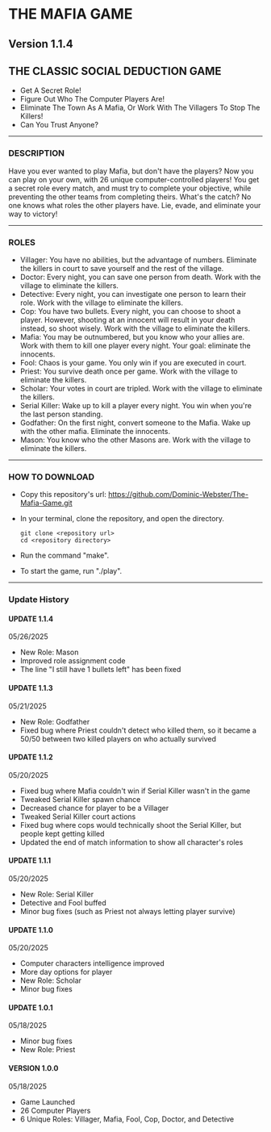 # THE MAFIA GAME
## Version 1.1.4

## THE CLASSIC SOCIAL DEDUCTION GAME

- Get A Secret Role!
- Figure Out Who The Computer Players Are!
- Eliminate The Town As A Mafia, Or Work With The Villagers To Stop The Killers!
- Can You Trust Anyone?

---

### DESCRIPTION

Have you ever wanted to play Mafia, but don't have the players?
Now you can play on your own, with 26 unique computer-controlled players!
You get a secret role every match, and must try to complete your objective, while preventing the other teams from completing theirs.
What's the catch? No one knows what roles the other players have.
Lie, evade, and eliminate your way to victory!

---

### ROLES

- Villager: You have no abilities, but the advantage of numbers. Eliminate the killers in court to save yourself and the rest of the village.
- Doctor: Every night, you can save one person from death. Work with the village to eliminate the killers.
- Detective: Every night, you can investigate one person to learn their role. Work with the village to eliminate the killers.
- Cop: You have two bullets. Every night, you can choose to shoot a player. However, shooting at an innocent will result in your death instead, so shoot wisely. Work with the village to eliminate the killers.
- Mafia: You may be outnumbered, but you know who your allies are. Work with them to kill one player every night. Your goal: eliminate the innocents.
- Fool: Chaos is your game. You only win if you are executed in court.
- Priest: You survive death once per game. Work with the village to eliminate the killers.
- Scholar: Your votes in court are tripled. Work with the village to eliminate the killers.
- Serial Killer: Wake up to kill a player every night. You win when you're the last person standing.
- Godfather: On the first night, convert someone to the Mafia. Wake up with the other mafia. Eliminate the innocents.
- Mason: You know who the other Masons are. Work with the village to eliminate the killers.

---

### HOW TO DOWNLOAD

- Copy this repository's url: https://github.com/Dominic-Webster/The-Mafia-Game.git
- In your terminal, clone the repository, and open the directory.

    ```console
    git clone <repository url>
    cd <repository directory>
    ```

- Run the command "make".
- To start the game, run "./play".

---

### Update History

#### UPDATE 1.1.4
05/26/2025
- New Role: Mason
- Improved role assignment code
- The line "I still have 1 bullets left" has been fixed

#### UPDATE 1.1.3
05/21/2025
- New Role: Godfather
- Fixed bug where Priest couldn't detect who killed them, so it became a 50/50 between two killed players on who actually survived

#### UPDATE 1.1.2
05/20/2025
- Fixed bug where Mafia couldn't win if Serial Killer wasn't in the game
- Tweaked Serial Killer spawn chance
- Decreased chance for player to be a Villager
- Tweaked Serial Killer court actions
- Fixed bug where cops would technically shoot the Serial Killer, but people kept getting killed
- Updated the end of match information to show all character's roles

#### UPDATE 1.1.1
05/20/2025
- New Role: Serial Killer
- Detective and Fool buffed
- Minor bug fixes (such as Priest not always letting player survive)

#### UPDATE 1.1.0
05/20/2025
- Computer characters intelligence improved
- More day options for player
- New Role: Scholar
- Minor bug fixes

#### UPDATE 1.0.1
05/18/2025
- Minor bug fixes
- New Role: Priest

#### VERSION 1.0.0
05/18/2025
- Game Launched
- 26 Computer Players
- 6 Unique Roles: Villager, Mafia, Fool, Cop, Doctor, and Detective
